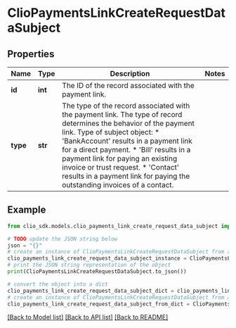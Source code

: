 # ClioPaymentsLinkCreateRequestDataSubject


## Properties

Name | Type | Description | Notes
------------ | ------------- | ------------- | -------------
**id** | **int** | The ID of the record associated with the payment link. | 
**type** | **str** | The type of the record associated with the payment link. The type of record determines the behavior of the payment link.  Type of subject object: * &#39;BankAccount&#39; results in a payment link for a direct payment. * &#39;Bill&#39; results in a payment link for paying an existing invoice or trust request. * &#39;Contact&#39; results in a payment link for paying the outstanding invoices of a contact.  | 

## Example

```python
from clio_sdk.models.clio_payments_link_create_request_data_subject import ClioPaymentsLinkCreateRequestDataSubject

# TODO update the JSON string below
json = "{}"
# create an instance of ClioPaymentsLinkCreateRequestDataSubject from a JSON string
clio_payments_link_create_request_data_subject_instance = ClioPaymentsLinkCreateRequestDataSubject.from_json(json)
# print the JSON string representation of the object
print(ClioPaymentsLinkCreateRequestDataSubject.to_json())

# convert the object into a dict
clio_payments_link_create_request_data_subject_dict = clio_payments_link_create_request_data_subject_instance.to_dict()
# create an instance of ClioPaymentsLinkCreateRequestDataSubject from a dict
clio_payments_link_create_request_data_subject_from_dict = ClioPaymentsLinkCreateRequestDataSubject.from_dict(clio_payments_link_create_request_data_subject_dict)
```
[[Back to Model list]](../README.md#documentation-for-models) [[Back to API list]](../README.md#documentation-for-api-endpoints) [[Back to README]](../README.md)


